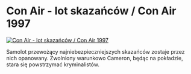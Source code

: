 Con Air - lot skazańców / Con Air 1997 
=============
[![Con Air - lot skazańców / Con Air 1997 ](http://vidos.pl/images/player.gif)](http://vidos.pl/con-air-lot-skazancow-con-air-1997)

 Samolot przewożący najniebezpieczniejszych skazańców zostaje przez nich opanowany. Zwolniony warunkowo Cameron, będąc na pokładzie, stara się powstrzymać kryminalistów.
